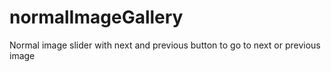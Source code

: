# normalImageGallery
Normal image slider with next and previous button to go to next or previous image
